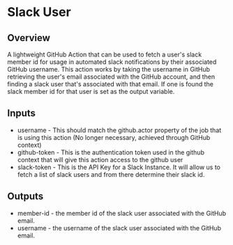 # Slack User
## Overview
A lightweight GitHub Action that can be used to fetch a user's slack member id for usage in automated slack notifications by their associated GitHub username. This action works by taking the username in GitHub retrieving the user's email associated with the GitHub account, and then finding a slack user that's associated with that email. If one is found the slack member id for that user is set as the output variable.

## Inputs
* username - This should match the github.actor property of the job that is using this action (No longer necessary, achieved through GitHub context)
* github-token - This is the authentication token used in the github context that will give this action access to the github user
* slack-token - This is the API Key for a Slack Instance. It will allow us to fetch a list of slack users and from there determine their slack id.

## Outputs
* member-id - the member id of the slack user associated with the GitHub email.
* username - the username of the slack user associated with the GitHub email.
